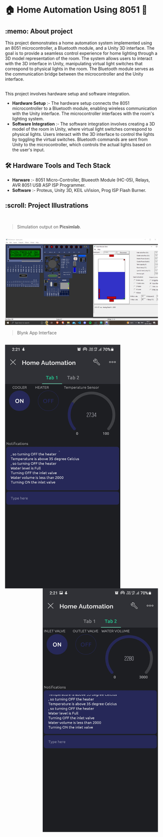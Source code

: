 # 🏠 Home Automation Using 8051 📱
<h2>:memo:  About project</h2>
This project demonstrates a home automation system implemented using an 8051 microcontroller, a Bluetooth module, and a Unity 3D interface. The goal is to provide a seamless control experience for home lighting through a 3D model representation of the room. The system allows users to interact with the 3D interface in Unity, manipulating virtual light switches that correspond to physical lights in the room. The Bluetooth module serves as the communication bridge between the microcontroller and the Unity interface.
</br> <br>

This project involves hardware setup and software integration.
- **Hardware Setup** :- The hardware setup connects the 8051 microcontroller to a Bluetooth module, enabling wireless communication with the Unity interface. The microcontroller interfaces with the room's lighting system.
- **Software Integration** :- The software integration involves creating a 3D model of the room in Unity, where virtual light switches correspond to physical lights. Users interact with the 3D interface to control the lights by toggling the virtual switches. Bluetooth commands are sent from Unity to the microcontroller, which controls the actual lights based on the user's input.

<h2> 🛠️ Hardware Tools and Tech Stack</h2>

- **Harware** :- 8051 Micro-Controller, Blueeoth Module (HC-05), Relays, AVR 8051 USB ASP ISP Programmer.
- **Software** :- Proteus, Unity 3D, KEIL uVision, Prog ISP Flash Burner. 


<h2>:scroll:  Project Illustrations</h2>


<br>    

> Simulation output on **Picsimlab**.        
<br>   
<img src="https://github.com/ShubhamGupta577/IoT-based-Home-Automation/blob/main/Screenshots/Output_1.png" alt="Illustration1"/>      
<br>

> Blynk App Interface           
<br>    
<img align="left" width="380px" height="800px" src="https://github.com/ShubhamGupta577/IoT-based-Home-Automation/blob/main/Screenshots/Output_2.jpg">
<img align="right" width="380px" height="800px" src="https://github.com/ShubhamGupta577/IoT-based-Home-Automation/blob/main/Screenshots/Output_3.jpg">
<br>  

 

<!--[```Back to Top```](#)-->
